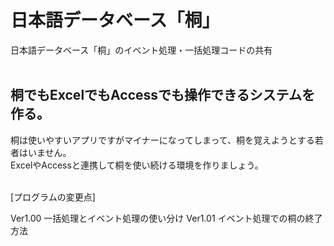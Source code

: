 # 日本語データベース「桐」
日本語データベース「桐」のイベント処理・一括処理コードの共有
<br/><br/>
 
## 桐でもExcelでもAccessでも操作できるシステムを作る。
桐は使いやすいアプリですがマイナーになってしまって、桐を覚えようとする若者はいません。<br/>
ExcelやAccessと連携して桐を使い続ける環境を作りましょう。
<br/><br/>

[プログラムの変更点]
<!--'[Ver1.00  一括処理とイベント処理の使い分け](#) -->
Ver1.00  一括処理とイベント処理の使い分け
Ver1.01  イベント処理での桐の終了方法
